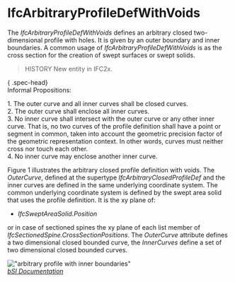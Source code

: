 IfcArbitraryProfileDefWithVoids
===============================
The _IfcArbitraryProfileDefWithVoids_ defines an arbitrary closed two-
dimensional profile with holes. It is given by an outer boundary and inner
boundaries. A common usage of _IfcArbitraryProfileDefWithVoids_ is as the
cross section for the creation of swept surfaces or swept solids.  
  
> HISTORY  New entity in IFC2x.  
  
{ .spec-head}  
Informal Propositions:  
  
1\. The outer curve and all inner curves shall be closed curves.  
2\. The outer curve shall enclose all inner curves.  
3\. No inner curve shall intersect with the outer curve or any other inner
curve. That is, no two curves of the profile definition shall have a point or
segment in common, taken into account the geometric precision factor of the
geometric representation context. In other words, curves must neither cross
nor touch each other.  
4\. No inner curve may enclose another inner curve.  
  
Figure 1 illustrates the arbitrary closed profile definition with voids. The
_OuterCurve_, defined at the supertype _IfcArbitraryClosedProfileDef_ and the
inner curves are defined in the same underlying coordinate system. The common
underlying coordinate system is defined by the swept area solid that uses the
profile definition. It is the xy plane of:  
  
* _IfcSweptAreaSolid.Position_  
  
or in case of sectioned spines the xy plane of each list member of
_IfcSectionedSpine.CrossSectionPositions_. The _OuterCurve_ attribute defines
a two dimensional closed bounded curve, the _InnerCurves_ define a set of two
dimensional closed bounded curves.  
  
!["arbitrary profile with inner
boundaries"](../figures/ifcarbitraryprofiledef-layout2.gif "Figure 1 --
Arbitrary profile with voids")  
[ _bSI
Documentation_](https://standards.buildingsmart.org/IFC/DEV/IFC4_2/FINAL/HTML/schema/ifcprofileresource/lexical/ifcarbitraryprofiledefwithvoids.htm)


